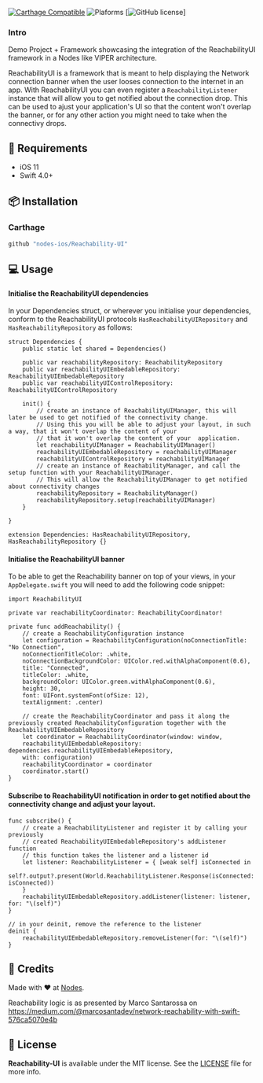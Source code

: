 [![Carthage Compatible](https://img.shields.io/badge/carthage-compatible-4BC51D.svg?style=flat)](https://github.com/Carthage/Carthage)
![Plaforms](https://img.shields.io/badge/platforms-iOS%20-lightgrey.svg)
[![GitHub license](https://img.shields.io/badge/license-MIT-blue.svg)]

### Intro

Demo Project + Framework showcasing the integration of the ReachabilityUI framework in a Nodes like VIPER architecture.

ReachabilityUI is a framework that is meant to help displaying the Network connection banner when the user looses connection to the internet in an app.
With ReachabilityUI you can even register a `ReachabilityListener` instance that will allow you to get notified about the connection drop. This can be used to ajust your application's UI so that the content won't overlap the banner, or for any other action you might need to take when the connectivy drops.

## 📝 Requirements

- iOS 11
- Swift 4.0+

## 📦 Installation

### Carthage 
~~~bash
github "nodes-ios/Reachability-UI"
~~~

## 💻 Usage

#### Initialise the ReachabilityUI dependencies

In your Dependencies struct, or wherever you initialise your dependencies, conform to the ReachabilityUI protocols `HasReachabilityUIRepository` and `HasReachabilityRepository` as follows: 

```
struct Dependencies {
    public static let shared = Dependencies()

    public var reachabilityRepository: ReachabilityRepository
    public var reachabilityUIEmbedableRepository: ReachabilityUIEmbedableRepository
    public var reachabilityUIControlRepository: ReachabilityUIControlRepository

    init() {
        // create an instance of ReachabilityUIManager, this will later be used to get notified of the connectivity change.    
        // Using this you will be able to adjust your layout, in such a way, that it won't overlap the content of your 
        // that it won't overlap the content of your  application.
        let reachabilityUIManager = ReachabilityUIManager()
        reachabilityUIEmbedableRepository = reachabilityUIManager
        reachabilityUIControlRepository = reachabilityUIManager
        // create an instance of ReachabilityManager, and call the setup function with your ReachabilityUIManager.
        // This will allow the ReachabilityUIManager to get notified about connectivity changes
        reachabilityRepository = ReachabilityManager()
        reachabilityRepository.setup(reachabilityUIManager)
    }

}

extension Dependencies: HasReachabilityUIRepository, HasReachabilityRepository {}
```

#### Initialise the ReachabilityUI banner 

To be able to get the Reachability banner on top of your views, in your `AppDelegate.swift` you will need to add the following code snippet: 

```
import ReachabilityUI

private var reachabilityCoordinator: ReachabilityCoordinator!

private func addReachability() {
    // create a ReachabilityConfiguration instance  
    let configuration = ReachabilityConfiguration(noConnectionTitle: "No Connection",
    noConnectionTitleColor: .white,
    noConnectionBackgroundColor: UIColor.red.withAlphaComponent(0.6),
    title: "Connected",
    titleColor: .white,
    backgroundColor: UIColor.green.withAlphaComponent(0.6),
    height: 30,
    font: UIFont.systemFont(ofSize: 12),
    textAlignment: .center)
    
    // create the ReachabilityCoordinator and pass it along the previously created ReachabilityConfiguration together with the ReachabilityUIEmbedableRepository
    let coordinator = ReachabilityCoordinator(window: window,
    reachabilityUIEmbedableRepository: dependencies.reachabilityUIEmbedableRepository,
    with: configuration)
    reachabilityCoordinator = coordinator
    coordinator.start()
}
```

#### Subscribe to ReachabilityUI notification in order to get notified about the connectivity change and adjust your layout. 

```
func subscribe() {
    // create a ReachabilityListener and register it by calling your previously
    // created ReachabilityUIEmbedableRepository's addListener function 
    // this function takes the listener and a listener id
    let listener: ReachabilityListener = { [weak self] isConnected in
    self?.output?.present(World.ReachabilityListener.Response(isConnected: isConnected))
    }
    reachabilityUIEmbedableRepository.addListener(listener: listener, for: "\(self)")
}

// in your deinit, remove the reference to the listener
deinit {
    reachabilityUIEmbedableRepository.removeListener(for: "\(self)")
}
```

## 👥 Credits
Made with ❤️ at [Nodes](http://nodesagency.com).

Reachability logic is as presented by Marco Santarossa on https://medium.com/@marcosantadev/network-reachability-with-swift-576ca5070e4b

## 📄 License
**Reachability-UI** is available under the MIT license. See the [LICENSE](https://github.com/nodes-ios/Serpent/blob/master/LICENSE) file for more info.
